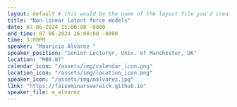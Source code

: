 ```yaml
---
layout: default # this would be the name of the layout file you'd create for events
title: "Non-linear latent force models"
date: 07-06-2024 15:00:00 -0000
end_time: 07-06-2024 16:00:00 -0000
time: 3:00PM
speaker: "Mauricio Álvarez "
speaker_position: "Senior Lecturer, Univ. of Manchester, UK"
location: "MB0.07"
calendar_icon: "/assets/img/calendar_icon.png"
location_icon: "/assets/img/location_icon.png"
speaker_icon: "/assets/img/malvarez.jpg"
link: "https://faiseminarswarwick.github.io"
speaker_file: m_alvarez
---
```

